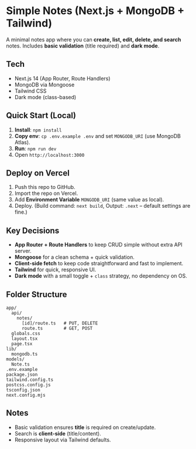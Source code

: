 # Simple Notes (Next.js + MongoDB + Tailwind)

A minimal notes app where you can **create, list, edit, delete, and search** notes.
Includes **basic validation** (title required) and **dark mode**.

## Tech
- Next.js 14 (App Router, Route Handlers)
- MongoDB via Mongoose
- Tailwind CSS
- Dark mode (class-based)

## Quick Start (Local)
1. **Install**: `npm install`
2. **Copy env**: `cp .env.example .env` and set `MONGODB_URI` (use MongoDB Atlas).
3. **Run**: `npm run dev`
4. Open `http://localhost:3000`

## Deploy on Vercel
1. Push this repo to GitHub.
2. Import the repo on Vercel.
3. Add **Environment Variable** `MONGODB_URI` (same value as local).
4. Deploy. (Build command: `next build`, Output: `.next` – default settings are fine.)

## Key Decisions
- **App Router + Route Handlers** to keep CRUD simple without extra API server.
- **Mongoose** for a clean schema + quick validation.
- **Client-side fetch** to keep code straightforward and fast to implement.
- **Tailwind** for quick, responsive UI.
- **Dark mode** with a small toggle + `class` strategy, no dependency on OS.

## Folder Structure
```
app/
  api/
    notes/
      [id]/route.ts   # PUT, DELETE
      route.ts        # GET, POST
  globals.css
  layout.tsx
  page.tsx
lib/
  mongodb.ts
models/
  Note.ts
.env.example
package.json
tailwind.config.ts
postcss.config.js
tsconfig.json
next.config.mjs
```

## Notes
- Basic validation ensures **title** is required on create/update.
- Search is **client-side** (title/content).
- Responsive layout via Tailwind defaults.
